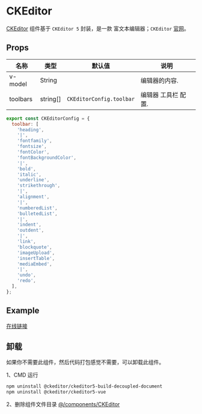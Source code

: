 # CKEditor


[CKEditor](https://github.com/lqsong/admin-element-vue/tree/vite.ts/src/components/CKEditor/) 组件基于 `CKEditor 5` 封装，是一款 富文本编辑器；`CKEditor` [官网](https://ckeditor.com/)。


## Props

| 名称     | 类型    | 默认值                      | 说明                                                                           |
| -------- | ------ | -------------------------- | ------------------------------------------------------------------------------------- |
| v-model    | String |                      | 编辑器的内容.                                    |
| toolbars  | string[] |  `CKEditorConfig.toolbar`          | 编辑器 工具栏 配置.                                                                    |

```js
export const CKEditorConfig = {
  toolbar: [
    'heading',
    '|',
    'fontfamily',
    'fontsize',
    'fontColor',
    'fontBackgroundColor',
    '|',
    'bold',
    'italic',
    'underline',
    'strikethrough',
    '|',
    'alignment',
    '|',
    'numberedList',
    'bulletedList',
    '|',
    'indent',
    'outdent',
    '|',
    'link',
    'blockquote',
    'imageUpload',
    'insertTable',
    'mediaEmbed',
    '|',
    'undo',
    'redo',
  ],
};

```


## Example

[在线链接](http://vitets-demo.admin-element-vue.liqingsong.cc/#/component/editor/ckeditor)


## 卸载

如果你不需要此组件，然后代码打包感觉不需要，可以卸载此组件。

1、CMD 运行

```bash
npm uninstall @ckeditor/ckeditor5-build-decoupled-document
npm uninstall @ckeditor/ckeditor5-vue
```

2、删除组件文件目录 [@/components/CKEditor](https://github.com/lqsong/admin-element-vue/tree/vite.ts/src/components/CKEditor/)